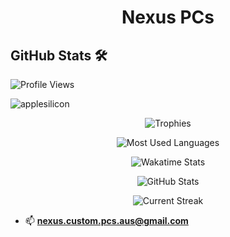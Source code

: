 
<h1 align="center">Nexus PCs</h1>


## GitHub Stats 🛠

![Profile Views](https://komarev.com/ghpvc/?username=nexuspcs&label=Profile%20views&color=0e75b6&style=flat)

<img alt=applesilicon src="https://img.shields.io/badge/apple%20silicon-333333?style=for-the-badge&logo=apple&logoColor=white" />

<p align="center"> <img alt="Trophies" src="https://github-profile-trophy.vercel.app/?username=nexuspcs&column=3&theme=nord&margin-w=5&margin-h=5&no-frame=true"/> </p>



<p align="center"> <img alt="Most Used Languages" src="https://github-readme-stats.vercel.app/api/top-langs?username=nexuspcs&show_icons=true&locale=en&layout=compact&theme=github_dark" /> </p>

<!-- ![Wakatime Stats](https://github-readme-stats.vercel.app/api/wakatime?username=arnavkr&theme=github_dark&layout=compact) -->

<p align="center"> <img alt="Wakatime Stats" href="https://github-readme-stats.vercel.app/api/wakatime?username=nexuspcs&theme=github_dark&layout=compact" /> </p>

<p align="center"> <img alt="GitHub Stats" src="https://github-readme-stats.vercel.app/api?username=nexuspcs&show_icons=true&locale=en&theme=github_dark&show_icons=true&count_private=true" /> </p>
<p align="center"> <img alt="Current Streak" src="https://github-readme-streak-stats.herokuapp.com/?user=nexuspcs&theme=dark" /> </p>




- 📫 **nexus.custom.pcs.aus@gmail.com**
